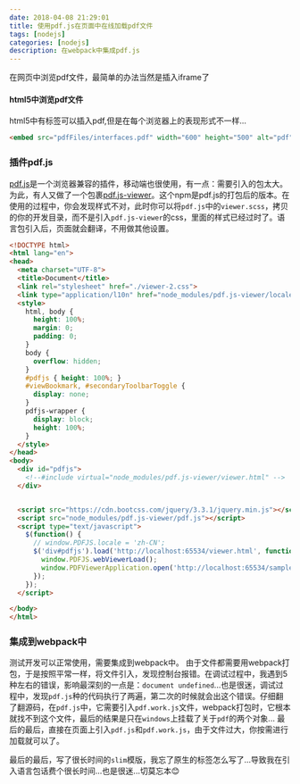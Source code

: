 ```yaml
---
date: 2018-04-08 21:29:01
title: 使用pdf.js在页面中在线加载pdf文件
tags: [nodejs]
categories: [nodejs]
description: 在webpack中集成pdf.js
---
```

在网页中浏览pdf文件，最简单的办法当然是插入iframe了
#### html5中浏览pdf文件
html5中有标签可以插入pdf,但是在每个浏览器上的表现形式不一样...
```html
<embed src="pdfFiles/interfaces.pdf" width="600" height="500" alt="pdf" pluginspage="http://www.adobe.com/products/acrobat/readstep2.html">
```

### 插件pdf.js
[pdf.js](https://github.com/mozilla/pdf.js)是一个浏览器兼容的插件，移动端也很使用，有一点：需要引入的包太大。为此，有人又做了一个包裹[pdf.js-viewer](https://github.com/legalthings/pdf.js-viewer)。这个npm是pdf.js的打包后的版本。在使用的过程中，你会发现样式不对，此时你可以将`pdf.js`中的`viewer.scss`，拷贝的你的开发目录，而不是引入`pdf.js-viewer`的css，里面的样式已经过时了。语言包引入后，页面就会翻译，不用做其他设置。
```html
<!DOCTYPE html>
<html lang="en">
<head>
  <meta charset="UTF-8">
  <title>Document</title>
  <link rel="stylesheet" href="./viewer-2.css">
  <link type="application/l10n" href="node_modules/pdf.js-viewer/locale/zh-CN/viewer.properties" />
  <style>
    html, body {
      height: 100%;
      margin: 0;
      padding: 0;
    }
    body {
      overflow: hidden;
    }
    #pdfjs { height: 100%; }
    #viewBookmark, #secondaryToolbarToggle {
      display: none;
    }
    pdfjs-wrapper {
      display: block;
      height: 100%;
    }
  </style>
</head>
<body>
  <div id="pdfjs">
    <!--#include virtual="node_modules/pdf.js-viewer/viewer.html" -->
  </div>


  <script src="https://cdn.bootcss.com/jquery/3.3.1/jquery.min.js"></script>
  <script src="node_modules/pdf.js-viewer/pdf.js"></script>
  <script type="text/javascript">
    $(function() {
      // window.PDFJS.locale = 'zh-CN';
      $('div#pdfjs').load('http://localhost:65534/viewer.html', function(res) {
        window.PDFJS.webViewerLoad();
        window.PDFViewerApplication.open('http://localhost:65534/sample-3pp.pdf');
      });
    });
  </script>

</body>
</html>

```

### 集成到webpack中
测试开发可以正常使用，需要集成到webpack中。
由于文件都需要用webpack打包，于是按照平常一样，将文件引入，发现控制台报错。在调试过程中，我遇到5种左右的错误，影响最深刻的一点是：`document undefined`...也是很迷，调试过程中，发现`pdf.js`种的代码执行了两遍，第二次的时候就会出这个错误。仔细翻了翻源码，在`pdf.js`中，它需要引入`pdf.work.js`文件，webpack打包时，它根本就找不到这个文件，最后的结果是只在`windows`上挂载了关于`pdf`的两个对象...
最后的最后，直接在页面上引入`pdf.js`和`pdf.work.js`，由于文件过大，你按需进行加载就可以了。

最后的最后，写了很长时间的`slim`模版，我忘了原生的标签怎么写了...导致我在引入语言包话费个很长时间...也是很迷...切莫忘本😊








